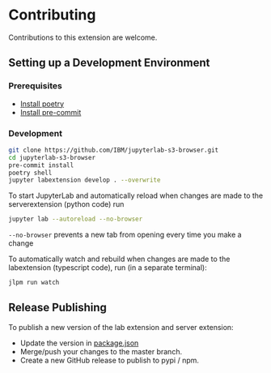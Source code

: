 # Contributing

Contributions to this extension are welcome.

## Setting up a Development Environment

### Prerequisites

- [Install poetry](https://python-poetry.org/docs/#installation)
- [Install pre-commit](https://pre-commit.com/#installation)

### Development

```bash
git clone https://github.com/IBM/jupyterlab-s3-browser.git
cd jupyterlab-s3-browser
pre-commit install
poetry shell
jupyter labextension develop . --overwrite
```

To start JupyterLab and automatically reload when changes are made to the serverextension (python code) run

```bash
jupyter lab --autoreload --no-browser
```

`--no-browser` prevents a new tab from opening every time you make a change

To automatically watch and rebuild when changes are made to the labextension (typescript code), run (in a separate terminal):

```bash
jlpm run watch
```

## Release Publishing

To publish a new version of the lab extension and server extension:

- Update the version in [package.json](package.json)
- Merge/push your changes to the master branch.
- Create a new GitHub release to publish to pypi / npm.
